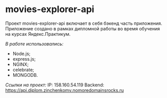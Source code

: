# movies-explorer-api
Проект movies-explorer-api включает в себя бэкенд часть приложения. Приложение создано в рамках дипломной работы во время обучения на курсах Яндекс.Практикум.

*В работе использовались:*

- Node.js;
- express.js;
- NGINX;
- celebrate;
- MONGODB.

*Ссылки на проект:*
IP: 158.160.54.119
Backend: https://api.diplom.zinchenkomv.nomoredomainsrocks.ru

